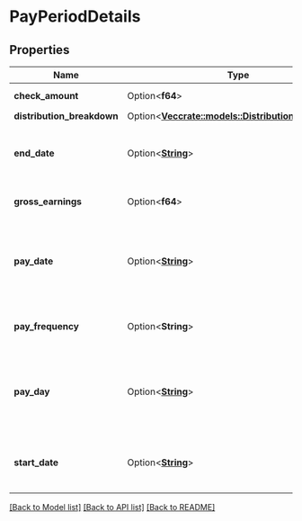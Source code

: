 # PayPeriodDetails

## Properties

Name | Type | Description | Notes
------------ | ------------- | ------------- | -------------
**check_amount** | Option<**f64**> | The amount of the paycheck. | [optional]
**distribution_breakdown** | Option<[**Vec<crate::models::DistributionBreakdown>**](DistributionBreakdown.md)> |  | [optional]
**end_date** | Option<[**String**](string.md)> | The pay period end date, in [ISO 8601](https://wikipedia.org/wiki/ISO_8601) format: \"yyyy-mm-dd\". | [optional]
**gross_earnings** | Option<**f64**> | Total earnings before tax/deductions. | [optional]
**pay_date** | Option<[**String**](string.md)> | The date on which the paystub was issued, in [ISO 8601](https://wikipedia.org/wiki/ISO_8601) format (\"yyyy-mm-dd\"). | [optional]
**pay_frequency** | Option<**String**> | The frequency at which an individual is paid. | [optional]
**pay_day** | Option<[**String**](string.md)> | The date on which the paystub was issued, in [ISO 8601](https://wikipedia.org/wiki/ISO_8601) format (\"yyyy-mm-dd\"). | [optional]
**start_date** | Option<[**String**](string.md)> | The pay period start date, in [ISO 8601](https://wikipedia.org/wiki/ISO_8601) format: \"yyyy-mm-dd\". | [optional]

[[Back to Model list]](../README.md#documentation-for-models) [[Back to API list]](../README.md#documentation-for-api-endpoints) [[Back to README]](../README.md)


